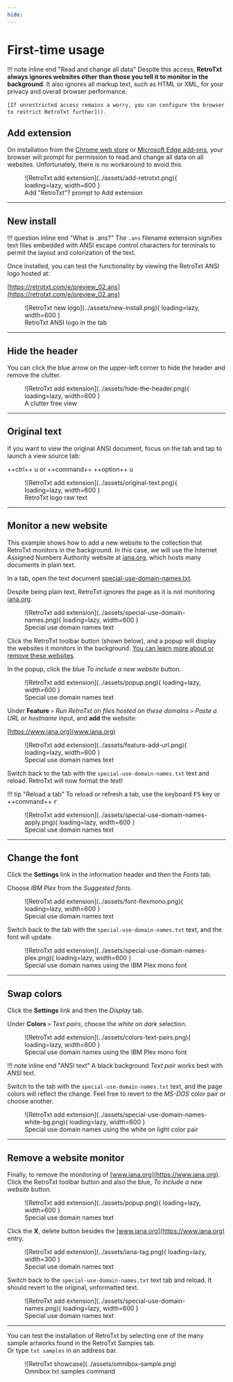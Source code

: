 ```yaml
---
hide:
---
```

# First-time usage

!!! note inline end "Read and change all data"
    Despite this access, __RetroTxt always ignores websites other than those you tell it to monitor in the background__. It also ignores all markup text, such as HTML or XML, for your privacy and overall browser performance.

    [If unrestricted access remains a worry, you can configure the browser to restrict RetroTxt further]().

## Add extension

On installation from the [Chrome web store](https://chrome.google.com/webstore/detail/retrotxt/gkjkgilckngllkopkogcaiojfajanahn) or [Microsoft Edge add-ons](https://microsoftedge.microsoft.com/addons/detail/retrotxt/hmgfnpgcofcpkgkadekmjdicaaeopkog), your browser will prompt for permission to read and change all data on all websites. Unfortunately, there is no workaround to avoid this.

<figure markdown>
  ![RetroTxt add extension](../assets/add-retrotxt.png){ loading=lazy, width=600 }
  <figcaption>Add "RetroTxt"? prompt to Add extension</figcaption>
</figure>

---

## New install

!!! question inline end "What is .ans?"
    The `.ans` filename extension signifies text files embedded with ANSI escape control characters for terminals to permit the layout and colorization of the text.

Once installed, you can test the functionality by viewing the RetroTxt ANSI logo hosted at:

[https://retrotxt.com/e/preview_02.ans](https://retrotxt.com/e/preview_02.ans)

<figure markdown>
  ![RetroTxt new logo](../assets/new-install.png){ loading=lazy, width=600 }
  <figcaption>RetroTxt ANSI logo in the tab</figcaption>
</figure>

---

## Hide the header

You can click the blue arrow on the upper-left corner to hide the header and remove the clutter.

<figure markdown>
  ![RetroTxt add extension](../assets/hide-the-header.png){ loading=lazy, width=600 }
  <figcaption>A clutter free view</figcaption>
</figure>

---

## Original text

If you want to view the original ANSI document, focus on the tab and tap to launch a view source tab:

++ctrl++ <kbd>u</kbd> or ++command++ ++option++ <kbd>u</kbd>

<figure markdown>
  ![RetroTxt add extension](../assets/original-text.png){ loading=lazy, width=600 }
  <figcaption>RetroTxt logo raw text</figcaption>
</figure>

---

## Monitor a new website

This example shows how to add a new website to the collection that RetroTxt monitors in the background. In this case, we will use the Internet Assigned Numbers Authority website at [iana.org](https://www.iana.org), which hosts many documents in plain text.

In a tab, open the text document [special-use-domain-names.txt](https://www.iana.org/assignments/special-use-domain-names/special-use-domain-names.txt).

Despite being plain text, RetroTxt ignores the page as it is not monitoring [iana.org](https://www.iana.org).

<figure markdown>
  ![RetroTxt add extension](../assets/special-use-domain-names.png){ loading=lazy, width=600 }
  <figcaption>Special use domain names text</figcaption>
</figure>

Click the RetroTxt toolbar button (shown below), and a popup will display the websites it monitors in the background. [You can learn more about or remove these websites]().

In the popup, click the blue _To include a new website_ button.

<figure markdown>
  ![RetroTxt add extension](../assets/popup.png){ loading=lazy, width=600 }
  <figcaption>Special use domain names text</figcaption>
</figure>

Under __Feature__ `>` _Run RetroTxt on files hosted on these domains_ `>` _Paste a URL or hostname_ input, and __add__ the website:

[https://www.iana.org](www.iana.org)

<figure markdown>
  ![RetroTxt add extension](../assets/feature-add-url.png){ loading=lazy, width=600 }
  <figcaption>Special use domain names text</figcaption>
</figure>

Switch back to the tab with the `special-use-domain-names.txt` text and reload. RetroTxt will now format the text!

!!! tip "Reload a tab"
    To reload or refresh a tab, use the keyboard <kbd>F5</kbd> key or ++command++ <kbd>r</kbd>

<figure markdown>
  ![RetroTxt add extension](../assets/special-use-domain-names-apply.png){ loading=lazy, width=600 }
  <figcaption>Special use domain names text</figcaption>
</figure>

---

## Change the font

Click the __Settings__ link in the information header and then the _Fonts_ tab.

Choose _IBM Plex_ from the _Suggested fonts_.

<figure markdown>
  ![RetroTxt add extension](../assets/font-flexmono.png){ loading=lazy, width=600 }
  <figcaption>Special use domain names text</figcaption>
</figure>

Switch back to the tab with the `special-use-domain-names.txt` text, and the font will update.

<figure markdown>
  ![RetroTxt add extension](../assets/special-use-domain-names-plex.png){ loading=lazy, width=600 }
  <figcaption>Special use domain names using the IBM Plex mono font</figcaption>
</figure>

---

## Swap colors

Click the __Settings__ link and then the _Display_ tab.

Under __Colors__ `>` _Text pairs_, choose the _white on dark_ selection.

<figure markdown>
  ![RetroTxt add extension](../assets/colors-text-pairs.png){ loading=lazy, width=600 }
  <figcaption>Special use domain names using the IBM Plex mono font</figcaption>
</figure>

!!! note inline end "ANSI text"
    A black background _Text pair_ works best with ANSI text.

Switch to the tab with the `special-use-domain-names.txt` text, and the page colors will reflect the change. Feel free to revert to the _MS-DOS_ color pair or choose another.

<figure markdown>
  ![RetroTxt add extension](../assets/special-use-domain-names-white-bg.png){ loading=lazy, width=600 }
  <figcaption>Special use domain names using the white on light color pair</figcaption>
</figure>

---

## Remove a website monitor

Finally, to remove the monitoring of [www.iana.org](https://www.iana.org). Click the RetroTxt toolbar button and also the blue, _To include a new website_ button.

<figure markdown>
  ![RetroTxt add extension](../assets/popup.png){ loading=lazy, width=600 }
  <figcaption>Special use domain names text</figcaption>
</figure>

Click the __X__, delete button besides the [www.iana.org](https://www.iana.org) entry.

<figure markdown>
  ![RetroTxt add extension](../assets/iana-tag.png){ loading=lazy, width=300 }
  <figcaption>Special use domain names text</figcaption>
</figure>

Switch back to the  `special-use-domain-names.txt` text tab and reload. It should revert to the original, unformatted text.

<figure markdown>
  ![RetroTxt add extension](../assets/special-use-domain-names.png){ loading=lazy, width=600 }
  <figcaption>Special use domain names text</figcaption>
</figure>

---

You can test the installation of RetroTxt by selecting one of the many sample artworks found in the RetroTxt Samples tab.<br>Or type `txt samples` in an address bar.

<figure markdown>
  ![RetroTxt showcase](../assets/omnibox-sample.png)
  <figcaption>Omnibox txt samples command</figcaption>
</figure>
